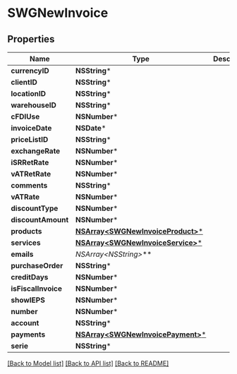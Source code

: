 # SWGNewInvoice

## Properties
Name | Type | Description | Notes
------------ | ------------- | ------------- | -------------
**currencyID** | **NSString*** |  | 
**clientID** | **NSString*** |  | 
**locationID** | **NSString*** |  | 
**warehouseID** | **NSString*** |  | 
**cFDIUse** | **NSNumber*** |  | 
**invoiceDate** | **NSDate*** |  | 
**priceListID** | **NSString*** |  | 
**exchangeRate** | **NSNumber*** |  | [optional] 
**iSRRetRate** | **NSNumber*** |  | [optional] 
**vATRetRate** | **NSNumber*** |  | [optional] 
**comments** | **NSString*** |  | [optional] 
**vATRate** | **NSNumber*** |  | [optional] 
**discountType** | **NSNumber*** |  | [optional] 
**discountAmount** | **NSNumber*** |  | [optional] 
**products** | [**NSArray&lt;SWGNewInvoiceProduct&gt;***](SWGNewInvoiceProduct.md) |  | [optional] 
**services** | [**NSArray&lt;SWGNewInvoiceService&gt;***](SWGNewInvoiceService.md) |  | [optional] 
**emails** | **NSArray&lt;NSString*&gt;*** |  | [optional] 
**purchaseOrder** | **NSString*** |  | [optional] 
**creditDays** | **NSNumber*** |  | [optional] 
**isFiscalInvoice** | **NSNumber*** |  | [optional] 
**showIEPS** | **NSNumber*** |  | [optional] 
**number** | **NSNumber*** |  | [optional] 
**account** | **NSString*** |  | [optional] 
**payments** | [**NSArray&lt;SWGNewInvoicePayment&gt;***](SWGNewInvoicePayment.md) |  | [optional] 
**serie** | **NSString*** |  | [optional] 

[[Back to Model list]](../README.md#documentation-for-models) [[Back to API list]](../README.md#documentation-for-api-endpoints) [[Back to README]](../README.md)


